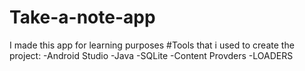# Take-a-note-app
I made this app for learning purposes
#Tools that i used to create the project:
-Android Studio
-Java
-SQLite
-Content Provders
-LOADERS 

